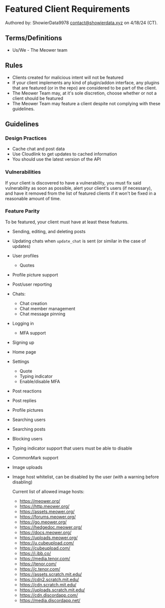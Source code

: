 # Featured Client Requirements
Authored by: ShowierData9978 <contact@showierdata.xyz> on 4/18/24 (CT).

## Terms/Definitions

- Us/We - The Meower team

## Rules
- Clients created for malicious intent will not be featured
- If your client implements any kind of plugin/addon interface, any plugins that are featured (or in the repo) are considered to be part of the client.
- The Meower Team may, at it's sole discretion, choose whether or not a client should be featured
- The Meower Team may feature a client despite not complying with these guidelines.

## Guidelines

### Design Practices

- Cache chat and post data
- Use Cloudlink to get updates to cached information
- You should use the latest version of the API

### Vulnerabilities

If your client is discovered to have a vulnerability, you must fix said vulnerability as soon as possible, alert your client's users (if necessary), and have it removed from the list of featured clients if it won't be fixed in a reasonable amount of time.


### Feature Parity
To be featured, your client must have at least these features. 

- Sending, editing, and deleting posts
- Updating chats when `update_chat` is sent (or similar in the case of updates) 
- User profiles
	- Quotes
- Profile picture support
- Post/user reporting
- Chats:
    - Chat creation
    - Chat member management
    - Chat message pinning
- Logging in
    - MFA support
- Signing up
- Home page
- Settings
    - Quote
    - Typing indicator
    - Enable/disable MFA

- Post reactions
- Post replies
- Profile pictures
- Searching users
- Searching posts
- Blocking users
- Typing indicator support that users must be able to disable
- CommonMark support 
- Image uploads
- Image host whitelist, can be disabled by the user (with a warning before disabling)
    
    Current list of allowed image hosts:
    - https://meower.org/
    - https://http.meower.org/
    - https://assets.meower.org/
    - https://forums.meower.org/
    - https://go.meower.org/  
    - https://hedgedoc.meower.org/
    - https://docs.meower.org/
    - https://uploads.meower.org/ 
    - https://u.cubeupload.com/
    - https://cubeupload.com/
    - https://i.ibb.co/
    - https://media.tenor.com/
    - https://tenor.com/
    - https://c.tenor.com/
    - https://assets.scratch.mit.edu/
    - https://cdn2.scratch.mit.edu/
    - https://cdn.scratch.mit.edu/
    - https://uploads.scratch.mit.edu/
    - https://cdn.discordapp.com/
    - https://media.discordapp.net/

